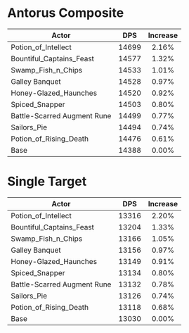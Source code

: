 # Antorus Composite
| Actor | DPS | Increase |
|---|:---:|:---:|
|Potion_of_Intellect|14699|2.16%|
|Bountiful_Captains_Feast|14577|1.32%|
|Swamp_Fish_n_Chips|14533|1.01%|
|Galley Banquet|14528|0.97%|
|Honey-Glazed_Haunches|14520|0.92%|
|Spiced_Snapper|14503|0.80%|
|Battle-Scarred Augment Rune|14499|0.77%|
|Sailors_Pie|14494|0.74%|
|Potion_of_Rising_Death|14476|0.61%|
|Base|14388|0.00%|

# Single Target
| Actor | DPS | Increase |
|---|:---:|:---:|
|Potion_of_Intellect|13316|2.20%|
|Bountiful_Captains_Feast|13204|1.33%|
|Swamp_Fish_n_Chips|13166|1.05%|
|Galley Banquet|13156|0.97%|
|Honey-Glazed_Haunches|13149|0.91%|
|Spiced_Snapper|13134|0.80%|
|Battle-Scarred Augment Rune|13132|0.78%|
|Sailors_Pie|13126|0.74%|
|Potion_of_Rising_Death|13118|0.68%|
|Base|13030|0.00%|
